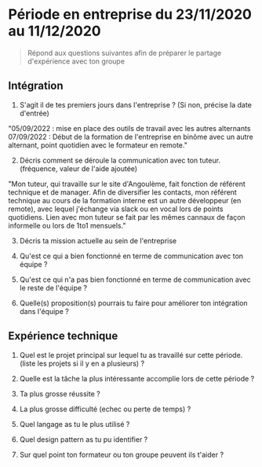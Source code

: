# Période en entreprise du 23/11/2020 au 11/12/2020

> Répond aux questions suivantes afin de préparer le partage d'expérience avec ton groupe

## Intégration

1. S'agit il de tes premiers jours dans l'entreprise ? (Si non, précise la date d'entrée)

"05/09/2022 : mise en place des outils de travail avec les autres alternants
07/09/2022 : Début de la formation de l'entreprise en binôme avec un autre alternant, point quotidien avec le formateur en remote."

2. Décris comment se déroule la communication avec ton tuteur. (fréquence, valeur de l'aide ajoutée)

"Mon tuteur, qui travaille sur le site d'Angoulème, fait fonction de référent technique et de manager. Afin de diversifier les contacts, mon référent technique au cours de la formation interne est un autre développeur (en remote), avec lequel j'échange via slack ou en vocal lors de points quotidiens.
Lien avec mon tuteur se fait par les mêmes cannaux de façon informelle ou lors de 1to1 mensuels."

3. Décris ta mission actuelle au sein de l'entreprise

4. Qu'est ce qui a bien fonctionné en terme de communication avec ton équipe ?

5. Qu'est ce qui n'a pas bien fonctionné en terme de communication avec le reste de l'équipe ?

6. Quelle(s) proposition(s) pourrais tu faire pour améliorer ton intégration dans l'équipe ?

## Expérience technique

1. Quel est le projet principal sur lequel tu as travaillé sur cette période. (liste les projets si il y en a plusieurs) ?

2. Quelle est la tâche la plus intéressante accomplie lors de cette période ?

3. Ta plus grosse réussite ?

4. La plus grosse difficulté (echec ou perte de temps) ?

5. Quel langage as tu le plus utilisé ?

6. Quel design pattern as tu pu identifier ?

7. Sur quel point ton formateur ou ton groupe peuvent ils t'aider ?

